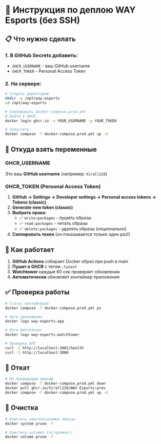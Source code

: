 # 🚀 Инструкция по деплою WAY Esports (без SSH)

## 📋 Что нужно сделать

### 1. В GitHub Secrets добавить:
- `GHCR_USERNAME` - ваш GitHub username
- `GHCR_TOKEN` - Personal Access Token

### 2. На сервере:
```bash
# Создать директорию
mkdir -p /opt/way-esports
cd /opt/way-esports

# Скопировать docker-compose.prod.yml
# Войти в GHCR
docker login ghcr.io -u YOUR_USERNAME -p YOUR_TOKEN

# Запустить
docker compose -f docker-compose.prod.yml up -d
```

## 🔑 Откуда взять переменные

### GHCR_USERNAME
Это ваш **GitHub username** (например: `Virall228`)

### GHCR_TOKEN (Personal Access Token)
1. **GitHub → Settings → Developer settings → Personal access tokens → Tokens (classic)**
2. **Generate new token (classic)**
3. **Выбрать права:**
   - ✅ `write:packages` - пушить образы
   - ✅ `read:packages` - читать образы
   - ✅ `delete:packages` - удалять образы (опционально)
4. **Скопировать токен** (он показывается только один раз!)

## 🐳 Как работает

1. **GitHub Actions** собирает Docker образ при push в main
2. **Пушит в GHCR** с тегом `:latest`
3. **Watchtower** каждые 60 сек проверяет обновления
4. **Автоматически** обновляет контейнер приложения

## ✅ Проверка работы

```bash
# Статус контейнеров
docker compose -f docker-compose.prod.yml ps

# Логи приложения
docker logs way-esports-app

# Логи Watchtower
docker logs way-esports-watchtower

# Проверка API
curl -I http://localhost:3001/health
curl -I http://localhost:3000
```

## 🔄 Откат

```bash
# На предыдущую версию
docker compose -f docker-compose.prod.yml down
docker pull ghcr.io/Virall228/WAY-Esports:prev
docker compose -f docker-compose.prod.yml up -d
```

## 🧹 Очистка

```bash
# Очистить неиспользуемые образы
docker system prune -f

# Очистить volumes (осторожно!)
docker volume prune -f
```
